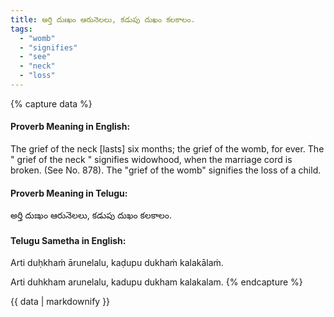 ```yaml
---
title: అర్తి దుఃఖం ఆరునెలలు, కడుపు దుఖం కలకాలం.
tags:
  - "womb"
  - "signifies"
  - "see"
  - "neck"
  - "loss"
---
```


{% capture data %}
#### Proverb Meaning in English:
The grief of the neck [lasts] six months; the grief of the womb, for ever.
The " grief of the neck " signifies widowhood, when the marriage cord is broken. (See No. 878). The "grief of the womb" signifies the loss of a child.

#### Proverb Meaning in Telugu:
అర్తి దుఃఖం ఆరునెలలు, కడుపు దుఖం కలకాలం.

#### Telugu Sametha in English:
Arti duḥkhaṁ ārunelalu, kaḍupu dukhaṁ kalakālaṁ.

Arti duhkham arunelalu, kadupu dukham kalakalam.
{% endcapture %}

{{ data | markdownify }}

